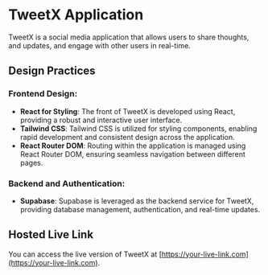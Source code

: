 

# TweetX Application

TweetX is a social media application that allows users to share thoughts, and updates, and engage with other users in real-time.

## Design Practices

### Frontend Design:
- **React for Styling**: The front of TweetX is developed using React, providing a robust and interactive user interface.
- **Tailwind CSS**: Tailwind CSS is utilized for styling components, enabling rapid development and consistent design across the application.
- **React Router DOM**: Routing within the application is managed using React Router DOM, ensuring seamless navigation between different pages.

### Backend and Authentication:
- **Supabase**: Supabase is leveraged as the backend service for TweetX, providing database management, authentication, and real-time updates.



## Hosted Live Link

You can access the live version of TweetX at [https://your-live-link.com](https://your-live-link.com).

